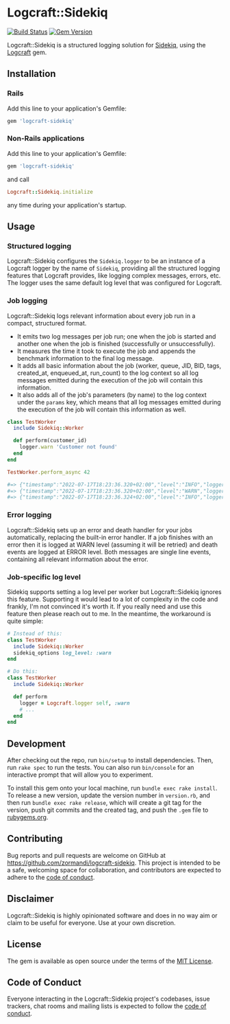# Logcraft::Sidekiq

[![Build Status](https://github.com/zormandi/logcraft-sidekiq/actions/workflows/main.yml/badge.svg)](https://github.com/zormandi/logcraft-sidekiq/actions/workflows/main.yml)
[![Gem Version](https://badge.fury.io/rb/logcraft-sidekiq.svg)](https://badge.fury.io/rb/logcraft-sidekiq)

Logcraft::Sidekiq is a structured logging solution for [Sidekiq](https://github.com/mperham/sidekiq), using
the [Logcraft](https://github.com/zormandi/logcraft) gem.

## Installation

### Rails

Add this line to your application's Gemfile:

```ruby
gem 'logcraft-sidekiq'
```

### Non-Rails applications

Add this line to your application's Gemfile:

```ruby
gem 'logcraft-sidekiq'
```

and call

```ruby
Logcraft::Sidekiq.initialize
```

any time during your application's startup.

## Usage

### Structured logging

Logcraft::Sidekiq configures the `Sidekiq.logger` to be an instance of a Logcraft logger by the name of `Sidekiq`,
providing all the structured logging features that Logcraft provides, like logging complex messages, errors, etc.
The logger uses the same default log level that was configured for Logcraft.

### Job logging

Logcraft::Sidekiq logs relevant information about every job run in a compact, structured format.

* It emits two log messages per job run; one when the job is started and another one when the job is finished
  (successfully or unsuccessfully).
* It measures the time it took to execute the job and appends the benchmark information to the final log message.
* It adds all basic information about the job (worker, queue, JID, BID, tags, created_at, enqueued_at, run_count) to
  the log context so all log messages emitted during the execution of the job will contain this information.
* It also adds all of the job's parameters (by name) to the log context under the `params` key, which means that all 
  log messages emitted during the execution of the job will contain this information as well.

```ruby
class TestWorker
  include Sidekiq::Worker

  def perform(customer_id)
    logger.warn 'Customer not found'
  end
end

TestWorker.perform_async 42

#=> {"timestamp":"2022-07-17T18:23:36.320+02:00","level":"INFO","logger":"Sidekiq","hostname":"MacbookPro.local","pid":20740,"jid":"aad6c56ece22b115fb91821e","queue":"default","worker":"TestWorker","created_at":"2022-07-17T18:23:35.932+02:00","enqueued_at":"2022-07-17T18:23:35.932+02:00","run_count":1,"tid":"hrg","params":{"customer_id":42},"message":"TestWorker started"}
#=> {"timestamp":"2022-07-17T18:23:36.320+02:00","level":"WARN","logger":"Sidekiq","hostname":"MacbookPro.local","pid":20740,"jid":"aad6c56ece22b115fb91821e","queue":"default","worker":"TestWorker","created_at":"2022-07-17T18:23:35.932+02:00","enqueued_at":"2022-07-17T18:23:35.932+02:00","run_count":1,"tid":"hrg","params":{"customer_id":42},"message":"Customer not found"}
#=> {"timestamp":"2022-07-17T18:23:36.324+02:00","level":"INFO","logger":"Sidekiq","hostname":"MacbookPro.local","pid":20740,"jid":"aad6c56ece22b115fb91821e","queue":"default","worker":"TestWorker","created_at":"2022-07-17T18:23:35.932+02:00","enqueued_at":"2022-07-17T18:23:35.932+02:00","run_count":1,"tid":"hrg","params":{"customer_id":42},"duration":4,"duration_sec":0.004,"message":"TestWorker finished"}
```

### Error logging

Logcraft::Sidekiq sets up an error and death handler for your jobs automatically, replacing the built-in error handler.
If a job finishes with an error then it is logged at WARN level (assuming it will be retried) and death events are
logged at ERROR level. Both messages are single line events, containing all relevant information about the error.

### Job-specific log level

Sidekiq supports setting a log level per worker but Logcraft::Sidekiq ignores this feature. Supporting it would 
lead to a lot of complexity in the code and frankly, I'm not convinced it's worth it. If you really need and
use this feature then please reach out to me. In the meantime, the workaround is quite simple:

```ruby
# Instead of this:
class TestWorker
  include Sidekiq::Worker
  sidekiq_options log_level: :warn
end

# Do this:
class TestWorker
  include Sidekiq::Worker

  def perform
    logger = Logcraft.logger self, :warn
    # ...
  end
end
```

## Development

After checking out the repo, run `bin/setup` to install dependencies. Then, run `rake spec` to run the tests. You can
also run `bin/console` for an interactive prompt that will allow you to experiment.

To install this gem onto your local machine, run `bundle exec rake install`. To release a new version, update the
version number in `version.rb`, and then run `bundle exec rake release`, which will create a git tag for the version,
push git commits and the created tag, and push the `.gem` file to [rubygems.org](https://rubygems.org).

## Contributing

Bug reports and pull requests are welcome on GitHub at https://github.com/zormandi/logcraft-sidekiq. This project is
intended to be a safe, welcoming space for collaboration, and contributors are expected to adhere to
the [code of conduct](https://github.com/zormandi/logcraft-sidekiq/blob/master/CODE_OF_CONDUCT.md).

## Disclaimer

Logcraft::Sidekiq is highly opinionated software and does in no way aim or claim to be useful for everyone.
Use at your own discretion.

## License

The gem is available as open source under the terms of the [MIT License](https://opensource.org/licenses/MIT).

## Code of Conduct

Everyone interacting in the Logcraft::Sidekiq project's codebases, issue trackers, chat rooms and mailing lists is
expected to follow the [code of conduct](https://github.com/zormandi/logcraft-sidekiq/blob/master/CODE_OF_CONDUCT.md).
